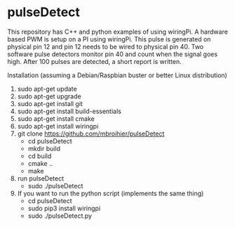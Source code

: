 # pulseDetect

This repository has C++ and python examples of using wiringPi.  A hardware based PWM is setup on a PI using wiringPi.  This pulse is generated on physical pin 12 and pin 12 needs to be wired to physical pin 40.  Two software pulse detectors monitor pin 40 and count when the signal goes high.  After 100 pulses are detected, a short report is written.

Installation (assuming a Debian/Raspbian buster or better Linux distribution)

  1)  sudo apt-get update
  2)  sudo apt-get upgrade
  3)  sudo apt-get install git
  4)  sudo apt-get install build-essentials
  5)  sudo apt-get install cmake
  6)  sudo apt-get install wiringpi
  7)  git clone https://github.com/mbroihier/pulseDetect
      - cd pulseDetect
      - mkdir build
      - cd build
      - cmake ..
      - make
  8)  run pulseDetect
      - sudo ./pulseDetect
  9)  If you want to run the python script (implements the same thing)
      - cd pulseDetect
      - sudo pip3 install wiringpi
      - sudo ./pulseDetect.py
